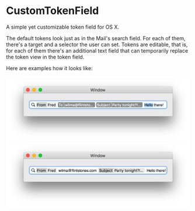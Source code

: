 # CustomTokenField

A simple yet customizable token field for OS X.

The default tokens look just as in the Mail's search field. For each of them, there's a target and a selector the user can set. Tokens are editable, that is, for each of them there's an additional text field that can temporarily replace the token view in the token field.

Here are examples how it looks like:

![alt tag](https://raw.githubusercontent.com/evgenybaskakov/CustomTokenField/master/CustomTokenField/CustomTokenFieldExample1.png)
![alt tag](https://raw.githubusercontent.com/evgenybaskakov/CustomTokenField/master/CustomTokenField/CustomTokenFieldExample2.png)
